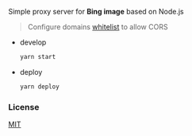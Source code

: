 Simple proxy server for **Bing image** based on Node.js

> Configure domains [whitelist](src/config/whitelist.js) to allow CORS

- develop
  ```sh
  yarn start
  ```
- deploy
  ```sh
  yarn deploy
  ```

### License
[MIT](https://opensource.org/licenses/MIT)
